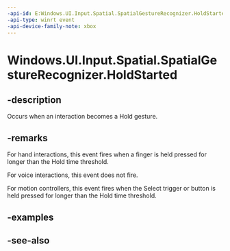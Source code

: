 ```yaml
---
-api-id: E:Windows.UI.Input.Spatial.SpatialGestureRecognizer.HoldStarted
-api-type: winrt event
-api-device-family-note: xbox
---
```


<!-- Event syntax
public event Windows.Foundation.TypedEventHandler HoldStarted<Windows.UI.Input.Spatial.SpatialGestureRecognizer,  Windows.UI.Input.Spatial.SpatialHoldStartedEventArgs>
-->

# Windows.UI.Input.Spatial.SpatialGestureRecognizer.HoldStarted

## -description
Occurs when an interaction becomes a Hold gesture.

## -remarks
For hand interactions, this event fires when a finger is held pressed for longer than the Hold time threshold.

For voice interactions, this event does not fire.

For motion controllers, this event fires when the Select trigger or button is held pressed for longer than the Hold time threshold.

## -examples

## -see-also
